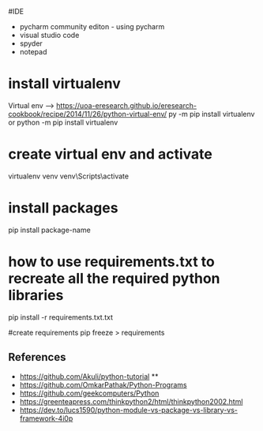 #IDE
- pycharm community editon - using pycharm
- visual studio code
- spyder
- notepad

# install virtualenv
Virtual env --> https://uoa-eresearch.github.io/eresearch-cookbook/recipe/2014/11/26/python-virtual-env/
py -m pip install virtualenv
or
python -m pip install virtualenv

# create virtual env and activate
virtualenv venv
venv\Scripts\activate

# install packages
pip install package-name
# how to use requirements.txt to recreate all the required python libraries
pip install -r requirements.txt.txt

#create requirements
pip freeze > requirements

References
----------------------
- https://github.com/Akuli/python-tutorial **
- https://github.com/OmkarPathak/Python-Programs
- https://github.com/geekcomputers/Python
- https://greenteapress.com/thinkpython2/html/thinkpython2002.html
- https://dev.to/lucs1590/python-module-vs-package-vs-library-vs-framework-4i0p
